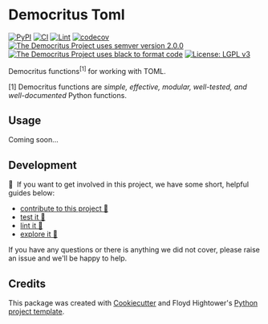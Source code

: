# Democritus Toml

[![PyPI](https://img.shields.io/pypi/v/d8s-toml.svg)](https://pypi.python.org/pypi/d8s-toml)
[![CI](https://github.com/democritus-project/d8s-toml/workflows/CI/badge.svg)](https://github.com/democritus-project/d8s-toml/actions)
[![Lint](https://github.com/democritus-project/d8s-toml/workflows/Lint/badge.svg)](https://github.com/democritus-project/d8s-toml/actions)
[![codecov](https://codecov.io/gh/democritus-project/d8s-toml/branch/main/graph/badge.svg?token=V0WOIXRGMM)](https://codecov.io/gh/democritus-project/d8s-toml)
[![The Democritus Project uses semver version 2.0.0](https://img.shields.io/badge/-semver%20v2.0.0-22bfda)](https://semver.org/spec/v2.0.0.html)
[![The Democritus Project uses black to format code](https://img.shields.io/badge/code%20style-black-000000.svg)](https://github.com/psf/black)
[![License: LGPL v3](https://img.shields.io/badge/License-LGPL%20v3-blue.svg)](https://choosealicense.com/licenses/lgpl-3.0/)

Democritus functions<sup>[1]</sup> for working with TOML.

[1] Democritus functions are <i>simple, effective, modular, well-tested, and well-documented</i> Python functions.

## Usage

Coming soon...

## Development

👋 &nbsp;If you want to get involved in this project, we have some short, helpful guides below:

- [contribute to this project 🥇][contributing]
- [test it 🧪][local-dev]
- [lint it 🧹][local-dev]
- [explore it 🔭][local-dev]

If you have any questions or there is anything we did not cover, please raise an issue and we'll be happy to help.

## Credits

This package was created with [Cookiecutter](https://github.com/audreyr/cookiecutter) and Floyd Hightower's [Python project template](https://github.com/fhightower-templates/python-project-template).

[contributing]: https://github.com/democritus-project/.github/blob/main/CONTRIBUTING.md#contributing-a-pr-
[local-dev]: https://github.com/democritus-project/.github/blob/main/CONTRIBUTING.md#local-development-
